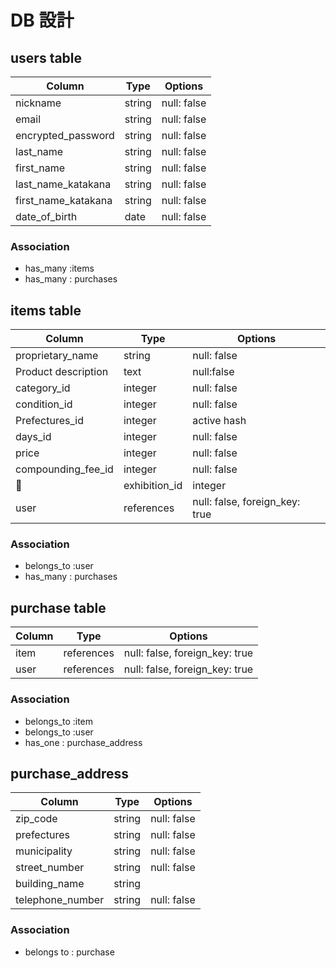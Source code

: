 # DB 設計

## users table

| Column             | Type                | Options                 |
|--------------------|---------------------|-------------------------|
| nickname           | string              | null: false             |
| email              | string              | null: false             |
| encrypted_password | string              | null: false             |
| last_name          | string              | null: false             |
| first_name         | string              | null: false             |
| last_name_katakana | string              | null: false             |
| first_name_katakana| string              | null: false             |
| date_of_birth      | date                | null: false             |

### Association

* has_many :items
* has_many : purchases


## items table
| Column                | Type                | Options                                  |
|--------------------   |---------------------|-------------------------                 |
| proprietary_name      | string              | null: false                              |
| Product description   | text                | null:false                               |
| category_id           | integer             | null: false                              |
| condition_id          | integer             | null: false                              |
| Prefectures_id        | integer             | active hash                              |
| days_id               | integer             | null: false                              |
| price                 | integer             | null: false                              |
| compounding_fee_id    | integer             | null: false                              |
| exhibition_id         | integer             | null: false                              |
| user                  | references          | null: false, foreign_key: true           |

### Association

- belongs_to :user
- has_many : purchases


##  purchase table

| Column      | Type       | Options                        |
|-------------|------------|-------------------             |
| item        | references | null: false, foreign_key: true |
| user        | references | null: false, foreign_key: true |

### Association

- belongs_to :item
- belongs_to :user
- has_one : purchase_address


## purchase_address 
| Column             | Type       | Options           |
|-------------       |------------|-------------------|
| zip_code           | string     | null: false       |
| prefectures        | string     | null: false       |
| municipality       | string     | null: false       |
| street_number      | string     | null: false       |
| building_name      | string     |                   |
| telephone_number   | string     | null: false       |

### Association
- belongs to : purchase